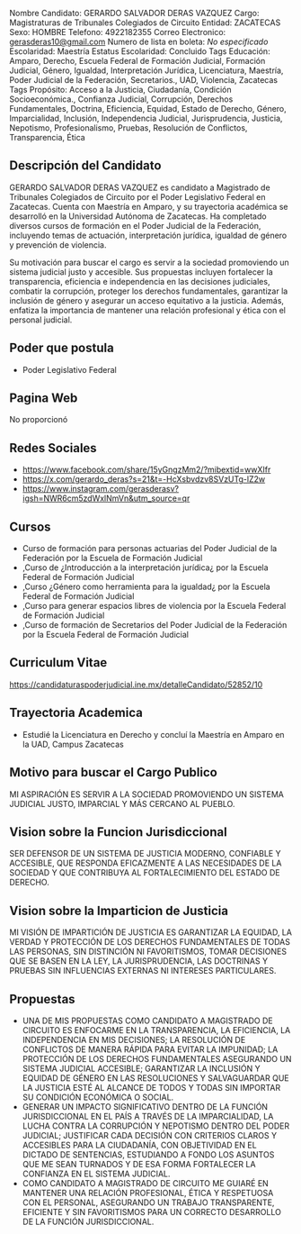 Nombre Candidato: GERARDO SALVADOR DERAS VAZQUEZ
Cargo: Magistraturas de Tribunales Colegiados de Circuito
Entidad: ZACATECAS
Sexo: HOMBRE
Telefono: 4922182355
Correo Electronico: gerasderas10@gmail.com
Numero de lista en boleta: *No especificado*
Escolaridad: Maestría
Estatus Escolaridad: Concluido
Tags Educación: Amparo, Derecho, Escuela Federal de Formación Judicial, Formación Judicial, Género, Igualdad, Interpretación Jurídica, Licenciatura, Maestría, Poder Judicial de la Federación, Secretarios., UAD, Violencia, Zacatecas
Tags Propósito: Acceso a la Justicia, Ciudadanía, Condición Socioeconómica., Confianza Judicial, Corrupción, Derechos Fundamentales, Doctrina, Eficiencia, Equidad, Estado de Derecho, Género, Imparcialidad, Inclusión, Independencia Judicial, Jurisprudencia, Justicia, Nepotismo, Profesionalismo, Pruebas, Resolución de Conflictos, Transparencia, Ética


## Descripción del Candidato 

GERARDO SALVADOR DERAS VAZQUEZ es candidato a Magistrado de Tribunales Colegiados de Circuito por el Poder Legislativo Federal en Zacatecas. Cuenta con Maestría en Amparo, y su trayectoria académica se desarrolló en la Universidad Autónoma de Zacatecas. Ha completado diversos cursos de formación en el Poder Judicial de la Federación, incluyendo temas de actuación, interpretación jurídica, igualdad de género y prevención de violencia.

Su motivación para buscar el cargo es servir a la sociedad promoviendo un sistema judicial justo y accesible. Sus propuestas incluyen fortalecer la transparencia, eficiencia e independencia en las decisiones judiciales, combatir la corrupción, proteger los derechos fundamentales, garantizar la inclusión de género y asegurar un acceso equitativo a la justicia. Además, enfatiza la importancia de mantener una relación profesional y ética con el personal judicial.


## Poder que postula

- Poder Legislativo Federal


## Pagina Web

No proporcionó


## Redes Sociales

- https://www.facebook.com/share/15yGngzMm2/?mibextid=wwXIfr
- https://x.com/gerardo_deras?s=21&t=-HcXsbvdzv8SVzUTg-lZ2w
- https://www.instagram.com/gerasderasv?igsh=NWR6cm5zdWxlNmVn&utm_source=qr


## Cursos

- Curso de formación para personas actuarias del Poder Judicial de la Federación por la Escuela de Formación Judicial
- ,Curso de ¿Introducción a la interpretación jurídica¿ por la Escuela Federal de Formación Judicial
- ,Curso ¿Género como herramienta para la igualdad¿ por la Escuela Federal de Formación Judicial
- ,Curso para generar espacios libres de violencia por la Escuela Federal de Formación Judicial
- ,Curso de formación de Secretarios del Poder Judicial de la Federación por la Escuela Federal de Formación Judicial


## Curriculum Vitae

https://candidaturaspoderjudicial.ine.mx/detalleCandidato/52852/10


## Trayectoria Academica

- Estudié la Licenciatura en Derecho y concluí la Maestría en Amparo en la UAD, Campus Zacatecas


## Motivo para buscar el Cargo Publico

MI ASPIRACIÓN ES SERVIR A LA SOCIEDAD PROMOVIENDO UN SISTEMA JUDICIAL JUSTO, IMPARCIAL Y MÁS CERCANO AL PUEBLO.


## Vision sobre la Funcion Jurisdiccional

SER DEFENSOR DE UN SISTEMA DE JUSTICIA MODERNO, CONFIABLE Y ACCESIBLE, QUE RESPONDA EFICAZMENTE A LAS NECESIDADES DE LA SOCIEDAD Y QUE CONTRIBUYA AL FORTALECIMIENTO DEL ESTADO DE DERECHO.


## Vision sobre la Imparticion de Justicia

MI VISIÓN DE IMPARTICIÓN DE JUSTICIA ES GARANTIZAR LA EQUIDAD, LA VERDAD Y PROTECCIÓN DE LOS DERECHOS FUNDAMENTALES DE TODAS LAS PERSONAS, SIN DISTINCIÓN NI FAVORITISMOS, TOMAR DECISIONES QUE SE BASEN EN LA LEY, LA JURISPRUDENCIA, LAS DOCTRINAS Y PRUEBAS SIN INFLUENCIAS EXTERNAS NI INTERESES PARTICULARES.


## Propuestas

- UNA DE MIS PROPUESTAS COMO CANDIDATO A MAGISTRADO DE CIRCUITO ES ENFOCARME EN LA TRANSPARENCIA, LA EFICIENCIA, LA INDEPENDENCIA EN MIS DECISIONES; LA RESOLUCIÓN DE CONFLICTOS DE MANERA RÁPIDA PARA EVITAR LA IMPUNIDAD; LA PROTECCIÓN DE LOS DERECHOS FUNDAMENTALES ASEGURANDO UN SISTEMA JUDICIAL ACCESIBLE; GARANTIZAR LA INCLUSIÓN Y EQUIDAD DE GÉNERO EN LAS RESOLUCIONES Y SALVAGUARDAR QUE LA JUSTICIA ESTÉ AL ALCANCE DE TODOS Y TODAS SIN IMPORTAR SU CONDICIÓN ECONÓMICA O SOCIAL.
- GENERAR UN IMPACTO SIGNIFICATIVO DENTRO DE LA FUNCIÓN JURISDICCIONAL EN EL PAÍS A TRAVÉS DE LA IMPARCIALIDAD, LA LUCHA CONTRA LA CORRUPCIÓN Y NEPOTISMO DENTRO DEL PODER JUDICIAL; JUSTIFICAR CADA DECISIÓN CON CRITERIOS CLAROS Y ACCESIBLES PARA LA CIUDADANÍA, CON OBJETIVIDAD EN EL DICTADO DE SENTENCIAS, ESTUDIANDO A FONDO LOS ASUNTOS QUE ME SEAN TURNADOS Y DE ESA FORMA FORTALECER LA CONFIANZA EN EL SISTEMA JUDICIAL.
- COMO CANDIDATO A MAGISTRADO DE CIRCUITO ME GUIARÉ EN MANTENER UNA RELACIÓN PROFESIONAL, ÉTICA Y RESPETUOSA CON EL PERSONAL, ASEGURANDO UN TRABAJO TRANSPARENTE, EFICIENTE Y SIN FAVORITISMOS PARA UN CORRECTO DESARROLLO DE LA FUNCIÓN JURISDICCIONAL.

